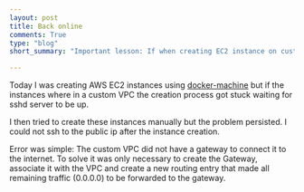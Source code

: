 ```yaml
---
layout: post
title: Back online
comments: True
type: "blog"
short_summary: "Important lesson: If when creating EC2 instance on custom VPCs you are unable to ssh to them, blame the gateway..."

---
```


Today I was creating AWS EC2 instances using [docker-machine](https://github.com/docker/machine) but if the instances where in a custom VPC the creation process got stuck waiting for sshd server to be up.

I then tried to create these instances manually but the problem persisted. I could not ssh to the public ip after the instance creation.

Error was simple: The custom VPC did not have a gateway to connect it to the internet. To solve it was only necessary to create the Gateway, associate it with the VPC and create a new routing entry that made all remaining traffic (0.0.0.0) to be forwarded to the gateway.
